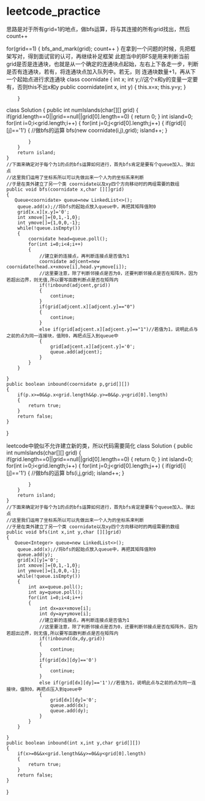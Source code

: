 # leetcode_practice
思路是对于所有grid=1的地点，做bfs运算，将与其连接的所有grid找出，然后count++

for(grid==1)
{
  bfs_and_mark(grid);
  count++
  }
在拿到一个问题的时候，先把框架写对，得到面试官的认可，再继续补足框架
此题当中的BFS是用来判断当前grid是否是连通块，也就是从一个确定的连通块点起始，左右上下各走一步，判断是否有连通块，若有，将连通块点加入队列中。若无，则
连通块数量+1，再从下一个起始点进行求连通块
class coornidate
        {
            int x;
            int y;//这个x和y的变量一定要有，否则this不出x和y
            public coornidate(int x, int y)
            {
                this.x=x;
                this.y=y;
            }
            
        }
class Solution {
    public int numIslands(char[][] grid) {
        if(grid.length==0||grid==null||grid[0].length==0)
        {
            return 0;
        }
        int island=0;
        for(int i=0;i<grid.length;i++)
        {
            for(int j=0;j<grid[0].length;j++)
            {
                if(grid[i][j]=='1')
                {
                    //做bfs的运算
                    bfs(new coornidate(i,j),grid);
                    island++;
                }
                
            }
        }
        return island;
    }
    //下面来确定对于每个为1的点的bfs运算如何进行，首先bfs肯定是要有个queue加入、弹出点
    //这里我们运用了坐标系所以可以先做出来一个人为的坐标系来判断
    //于是在类外建立了另一个类 coornidate以及xy四个方向移动时的两组需要的数组
    public void bfs(coornidate x,char [][]grid)
    {
       Queue<coornidate> queue=new LinkedList<>();
        queue.add(x);//将bfs的起始点放入queue中，再把其矩阵值附0
        grid[x.x][x.y]='0';
        int xmove[]={0,1,-1,0};
        int ymove[]={1,0,0,-1};
        while(!queue.isEmpty())
        {
            coornidate head=queue.poll();
            for(int i=0;i<4;i++)
            {
                //建立新的连接点，再判断连接点是否值为1
                coornidate adjcent=new coornidate(head.x+xmove[i],head.y+ymove[i]);
                //这里要注意，除了判断邻接点是否为0，还要判断邻接点是否在矩阵外，因为若超出边界，则无值,所以要写函数判断点是否在矩阵内
                if(!inbound(adjcent,grid))
                {
                    continue;
                }
                if(grid[adjcent.x][adjcent.y]=="0")
                {
                    continue;
                }
                else if(grid[adjcent.x][adjcent.y]=="1")//若值为1，说明此点与之前的点为同一连接块，值附0，再把点压入到queue中
                {
                    grid[adjcent.x][adjcent.y]='0';
                    queue.add(adjcent);
                }
            }
        }
        
    }
    public boolean inbound(coornidate p,grid[][])
    {
        if(p.x>=0&&p.x<grid.length&&p.y>=0&&p.y<grid[0].length)
        {
            return true;
        }
        return false;
    }
}


leetcode中貌似不允许建立新的类，所以代码需要简化
class Solution {
     public int numIslands(char[][] grid) {
        if(grid.length==0||grid==null||grid[0].length==0)
        {
            return 0;
        }
        int island=0;
        for(int i=0;i<grid.length;i++)
        {
            for(int j=0;j<grid[0].length;j++)
            {
                if(grid[i][j]=='1')
                {
                    //做bfs的运算
                    bfs(i,j,grid);
                    island++;
                }
                
            }
        }
        return island;
    }
    //下面来确定对于每个为1的点的bfs运算如何进行，首先bfs肯定是要有个queue加入、弹出点
    //这里我们运用了坐标系所以可以先做出来一个人为的坐标系来判断
    //于是在类外建立了另一个类 coornidate以及xy四个方向移动时的两组需要的数组
    public void bfs(int x,int y,char [][]grid)
    {
       Queue<Integer> queue=new LinkedList<>();
        queue.add(x);//将bfs的起始点放入queue中，再把其矩阵值附0
        queue.add(y);
        grid[x][y]='0';
        int xmove[]={0,1,-1,0};
        int ymove[]={1,0,0,-1};
        while(!queue.isEmpty())
        {
            int ax=queue.poll();
            int ay=queue.poll();
            for(int i=0;i<4;i++)
            {
                int dx=ax+xmove[i];
                int dy=ay+ymove[i];
                //建立新的连接点，再判断连接点是否值为1
                //这里要注意，除了判断邻接点是否为0，还要判断邻接点是否在矩阵外，因为若超出边界，则无值,所以要写函数判断点是否在矩阵内
                if(!inbound(dx,dy,grid))
                {
                    continue;
                }
                if(grid[dx][dy]=='0')
                {
                    continue;
                }
                else if(grid[dx][dy]=='1')//若值为1，说明此点与之前的点为同一连接块，值附0，再把点压入到queue中
                {
                    grid[dx][dy]='0';
                    queue.add(dx);
                    queue.add(dy);
                }
            }
        }
        
    }
    public boolean inbound(int x,int y,char grid[][])
    {
        if(x>=0&&x<grid.length&&y>=0&&y<grid[0].length)
        {
            return true;
        }
        return false;
    }
}


